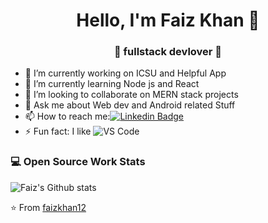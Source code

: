 <h1 align="center"> Hello, I'm Faiz Khan 👋 </h1>
<h3 align="center">🚀 fullstack devlover 🚀</h3>

- 🔭 I’m currently working on ICSU and Helpful App
- 🌱 I’m currently learning Node js and React
- 👯 I’m looking to collaborate on MERN stack projects
- 💬 Ask me about Web dev and Android related Stuff
- 📫 How to reach me:[![Linkedin Badge](https://img.shields.io/badge/-LinkedIn-blue?style=flat-square&logo=Linkedin&logoColor=white&link=)](https://www.linkedin.com/in/faiz-khan-8b4a55147/) 
- ⚡ Fun fact: I like ![VS Code](http://img.shields.io/badge/-VS%20Code-007ACC?style=flat-square&logo=visual-studio-code&logoColor=ffffff)

### 💻 Open Source Work Stats
![Faiz's Github stats](https://github-readme-stats.vercel.app/api?username=faizkhan12&show_icons=true)

⭐️ From [faizkhan12](https://github.com/faizkhan12)
